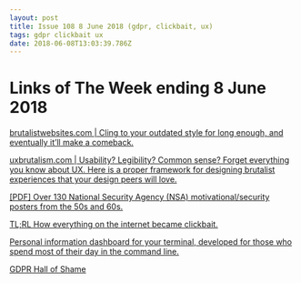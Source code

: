 ```yaml
---
layout: post
title: Issue 108 8 June 2018 (gdpr, clickbait, ux)
tags: gdpr clickbait ux
date: 2018-06-08T13:03:39.786Z
---
```

# Links of The Week ending 8 June 2018

<a href="http://brutalistwebsites.com/" title=" brutalistwebsites.com | Cling to your outdated style for long enough, and eventually it’ll make a comeback." alt=" brutalistwebsites.com | Cling to your outdated style for long enough, and eventually it’ll make a comeback."> brutalistwebsites.com | Cling to your outdated style for long enough, and eventually it’ll make a comeback.</a>

<a href="https://www.uxbrutalism.com/" target="_blank" title="uxbrutalism.com | Usability? Legibility? Common sense? Forget everything you know about UX. Here is a proper framework for designing brutalist experiences that your design peers will love." alt="uxbrutalism.com | Usability? Legibility? Common sense? Forget everything you know about UX. Here is a proper framework for designing brutalist experiences that your design peers will love.">uxbrutalism.com | Usability? Legibility? Common sense? Forget everything you know about UX. Here is a proper framework for designing brutalist experiences that your design peers will love.</a>

<a href="http://www.governmentattic.org/28docs/NSAsecurityPosters_1950s-60s.pdf" target="_blank" title="[PDF] Over 130 National Security Agency (NSA) motivational/security posters from the 50s and 60s." alt="[PDF] Over 130 National Security Agency (NSA) motivational/security posters from the 50s and 60s.">[PDF] Over 130 National Security Agency (NSA) motivational/security posters from the 50s and 60s.</a>

<a href="https://theoutline.com/post/4716/how-everything-on-the-internet-became-clickbait"  target="_blank" title="TL;RL How everything on the internet became clickbait." alt="TL;RL How everything on the internet became clickbait.">TL;RL How everything on the internet became clickbait.</a>

<a href="https://wtfutil.com/" target="_blank" title="WTF is a personal information dashboard for your terminal, developed for those who spend most of their day in the command line." alt="WTF is a personal information dashboard for your terminal, developed for those who spend most of their day in the command line.">Personal information dashboard for your terminal, developed for those who spend most of their day in the command line.</a>

<a href="https://gdprhallofshame.com/" target="_blank" title="GDPR Hall of Shame" alt="GDPR Hall of Shame">GDPR Hall of Shame</a>

